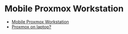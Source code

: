 # Mobile Proxmox Workstation
- [Mobile Proxmox Workstation](https://www.reddit.com/r/Proxmox/comments/okelu9/mobile_proxmox_workstation_working_incredibly_well/)
- [Proxmox on laptop?](https://www.reddit.com/r/Proxmox/comments/1azloiw/proxmox_on_laptop/)
